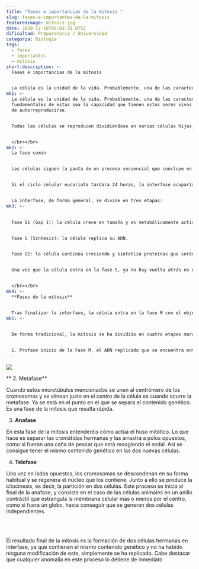 ```yaml
---
title: "Fases e importancias de la mitosis "
slug: fases-e-importantes-de-la-mitosis
featuredimage: mitosis.jpg
date: 2020-12-18T05:03:31.075Z
dificultad: Preparatoria / Universidad
categoria: Biología
tags:
  - fases
  - importantes
  - mitosis
short-description: >-
  Fases e importancias de la mitosis 


  La célula es la unidad de la vida. Probablemente, una de las características fundamentales de estas sea la capacidad que tienen estos seres vivos a la hora de autorreproducirse.
mk1: >-
  La célula es la unidad de la vida. Probablemente, una de las características
  fundamentales de estas sea la capacidad que tienen estos seres vivos a la hora
  de autorreproducirse.


  Todas las células se reproducen dividiéndose en varias células hijas, que a su vez pueden seguir proliferando. En el caso que nos pertoca por ser humanos, es decir, en las células eucariotas, existen dos tipos de división: la mitosis y la meiosis. Para esta ocasión, me centraré en la primera de ellas y explicaré las fases de la mitosis que realiza para llevar a cabo la formación de dos células hijas.


  </br></br>
mk2: >-
  La fase común


  Las células siguen la pauta de un proceso secuencial que concluye en la división celular. Este proceso se conoce como ciclo celular. De una forma resumida, el ciclo consiste en preparar la célula para su inminente partición de dos. Este proceso de forma tradicional se ha dividido en dos grandes fases: la interfase y la fase M. Esta última sería propiamente la fase de la mitosis. La interfase es compartida tanto en la mitosis como en la meiosis.


  Si el ciclo celular eucariota tardara 24 horas, la interfase ocuparía 23 de estas, dejando solo una hora para su división. Es normal que tarde tanto, ya que durante esta etapa la célula dobla su tamaño, duplica su contenido genético y prepara las herramientas necesarias para que todo salga bien en la formación de nuevas células.


  La interfase, de forma general, se divide en tres etapas:
mk3: >-
  

  Fase G1 (Gap 1): la célula crece en tamaño y es metabólicamente activa.


  Fase S (Síntesis): la célula replica su ADN.


  Fase G2: la célula continúa creciendo y sintetiza proteínas que serán utilizadas para la mitosis.


  Una vez que la célula entra en la fase S, ya no hay vuelta atrás en el proceso de la división, salvo que se detectase que su ADN está dañado. Las células poseen sistemas de señalización que permite el reconocimiento de su ADN y si algo saliera mal, poder detener el proceso para no ocasionar mayores problemas. Si todo está bien, la célula ya está preparada para su inminente proliferación.


  </br></br>
mk4: >-
  **Fases de la mitosis**


  Tras finalizar la interfase, la célula entra en la fase M con el objetivo de formar nuevas células. La mitosis tiene como resultado dos células hermanas, de igual contenido genético. La mitosis tiene diferencias según la célula eucariota que la realiza, pero todas tienen en común la condensación de los cromosomas, la formación del huso mitótico y la unión de los cromosomas a estos últimos.... muchos conceptos nuevos que iré aclarando.
mk5: >-
  

  De forma tradicional, la mitosis se ha dividido en cuatro etapas marcadas: profase, metafase, anafase y telofase. Para explicar este proceso me centraré en el caso de células humanas.


  1. Profase inicio de la Fase M, el ADN replicado que se encuentra enmarañado se condensa en una forma más compacta conocida como cromosoma. En el caso de los humanos tenemos 23 cromosomas. Como aún está preparándose para dividirse, los cromosomas aún están formados por las dos cromátidas (la original y la copia), unidas por un punto medio conocido como centrómero, dando la imagen típica de una X.
---
```







![](/assets/mitosis1.jpg)



 **   2.  Metafase**

Cuando estos microtúbulos mencionados se unen al centrómero de los cromosomas y se alinean justo en el centro de la célula es cuando ocurre la metafase. Ya se está en el punto en el que se separa el contenido genético. Es una fase de la mitosis que resulta rápida.

3. **Anafase**

En esta fase de la mitosis entenderéis cómo actúa el huso mitótico. Lo que hace es separar las cromátidas hermanas y las arrastra a polos opuestos, como si fueran una caña de pescar que está recogiendo el sedal. Así se consigue tener el mismo contenido genético en las dos nuevas células.

4. **Telofase**

Una vez en lados opuestos, los cromosomas se descondenan en su forma habitual y se regenera el núcleo que los contiene. Junto a ello se produce la citocinesis, es decir, la partición en dos células. Este proceso se inicia al final de la anafase, y consiste en el caso de las células animales en un anillo contráctil que estrangula la membrana celular más o menos por el centro, como si fuera un globo, hasta conseguir que se generan dos células independientes.

</br></br>

El resultado final de la mitosis es la formación de dos células hermanas en interfase, ya que contienen el mismo contenido genético y no ha habido ninguna modificación de este, simplemente se ha replicado. Cabe destacar que cualquier anomalía en este proceso lo detiene de inmediato